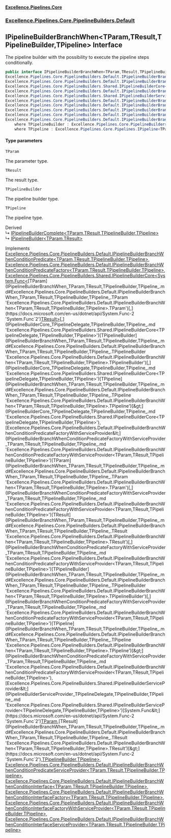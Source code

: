 #### [Excellence.Pipelines.Core](Excellence.Pipelines.md 'Excellence.Pipelines')
### [Excellence.Pipelines.Core.PipelineBuilders.Default](Excellence.Pipelines.md#Excellence.Pipelines.Core.PipelineBuilders.Default 'Excellence.Pipelines.Core.PipelineBuilders.Default')

## IPipelineBuilderBranchWhen<TParam,TResult,TPipelineBuilder,TPipeline> Interface

The pipeline builder with the possibility to execute the pipeline steps conditionally.

```csharp
public interface IPipelineBuilderBranchWhen<TParam,TResult,TPipelineBuilder,out TPipeline> :
Excellence.Pipelines.Core.PipelineBuilders.Default.IPipelineBuilderBranchWhenConditionPredicate<TParam, TResult, TPipelineBuilder, TPipeline>,
Excellence.Pipelines.Core.PipelineBuilders.Default.IPipelineBuilderBranchWhenConditionPredicateFactory<TParam, TResult, TPipelineBuilder, TPipeline>,
Excellence.Pipelines.Core.PipelineBuilders.Shared.IPipelineBuilderCore<System.Func<TParam, TResult>, TPipelineBuilder, TPipeline>,
Excellence.Pipelines.Core.PipelineBuilders.Default.IPipelineBuilderBranchWhenConditionPredicateFactoryWithServiceProvider<TParam, TResult, TPipelineBuilder, TPipeline>,
Excellence.Pipelines.Core.PipelineBuilders.Shared.IPipelineBuilderServiceProvider<System.Func<TParam, TResult>, TPipelineBuilder, TPipeline>,
Excellence.Pipelines.Core.PipelineBuilders.Default.IPipelineBuilderBranchWhenConditionPredicateServiceProvider<TParam, TResult, TPipelineBuilder, TPipeline>,
Excellence.Pipelines.Core.PipelineBuilders.Default.IPipelineBuilderBranchWhenConditionInterface<TParam, TResult, TPipelineBuilder, TPipeline>,
Excellence.Pipelines.Core.PipelineBuilders.Default.IPipelineBuilderBranchWhenConditionInterfaceFactory<TParam, TResult, TPipelineBuilder, TPipeline>,
Excellence.Pipelines.Core.PipelineBuilders.Default.IPipelineBuilderBranchWhenConditionInterfaceFactoryWithServiceProvider<TParam, TResult, TPipelineBuilder, TPipeline>,
Excellence.Pipelines.Core.PipelineBuilders.Default.IPipelineBuilderBranchWhenConditionInterfaceServiceProvider<TParam, TResult, TPipelineBuilder, TPipeline>
    where TPipelineBuilder : Excellence.Pipelines.Core.PipelineBuilders.Default.IPipelineBuilderBranchWhen<TParam, TResult, TPipelineBuilder, TPipeline>
    where TPipeline : Excellence.Pipelines.Core.Pipelines.IPipeline<TParam, TResult>
```
#### Type parameters

<a name='Excellence.Pipelines.Core.PipelineBuilders.Default.IPipelineBuilderBranchWhen_TParam,TResult,TPipelineBuilder,TPipeline_.TParam'></a>

`TParam`

The parameter type.

<a name='Excellence.Pipelines.Core.PipelineBuilders.Default.IPipelineBuilderBranchWhen_TParam,TResult,TPipelineBuilder,TPipeline_.TResult'></a>

`TResult`

The result type.

<a name='Excellence.Pipelines.Core.PipelineBuilders.Default.IPipelineBuilderBranchWhen_TParam,TResult,TPipelineBuilder,TPipeline_.TPipelineBuilder'></a>

`TPipelineBuilder`

The pipeline builder type.

<a name='Excellence.Pipelines.Core.PipelineBuilders.Default.IPipelineBuilderBranchWhen_TParam,TResult,TPipelineBuilder,TPipeline_.TPipeline'></a>

`TPipeline`

The pipeline type.

Derived  
&#8627; [IPipelineBuilderComplete&lt;TParam,TResult,TPipelineBuilder,TPipeline&gt;](IPipelineBuilderComplete_TParam,TResult,TPipelineBuilder,TPipeline_.md 'Excellence.Pipelines.Core.PipelineBuilders.Default.IPipelineBuilderComplete<TParam,TResult,TPipelineBuilder,TPipeline>')  
&#8627; [IPipelineBuilder&lt;TParam,TResult&gt;](IPipelineBuilder_TParam,TResult_.md 'Excellence.Pipelines.Core.PipelineBuilders.IPipelineBuilder<TParam,TResult>')

Implements [Excellence.Pipelines.Core.PipelineBuilders.Default.IPipelineBuilderBranchWhenConditionPredicate&lt;](IPipelineBuilderBranchWhenConditionPredicate_TParam,TResult,TPipelineBuilder,TPipeline_.md 'Excellence.Pipelines.Core.PipelineBuilders.Default.IPipelineBuilderBranchWhenConditionPredicate<TParam,TResult,TPipelineBuilder,TPipeline>')[TParam](IPipelineBuilderBranchWhen_TParam,TResult,TPipelineBuilder,TPipeline_.md#Excellence.Pipelines.Core.PipelineBuilders.Default.IPipelineBuilderBranchWhen_TParam,TResult,TPipelineBuilder,TPipeline_.TParam 'Excellence.Pipelines.Core.PipelineBuilders.Default.IPipelineBuilderBranchWhen<TParam,TResult,TPipelineBuilder,TPipeline>.TParam')[,](IPipelineBuilderBranchWhenConditionPredicate_TParam,TResult,TPipelineBuilder,TPipeline_.md 'Excellence.Pipelines.Core.PipelineBuilders.Default.IPipelineBuilderBranchWhenConditionPredicate<TParam,TResult,TPipelineBuilder,TPipeline>')[TResult](IPipelineBuilderBranchWhen_TParam,TResult,TPipelineBuilder,TPipeline_.md#Excellence.Pipelines.Core.PipelineBuilders.Default.IPipelineBuilderBranchWhen_TParam,TResult,TPipelineBuilder,TPipeline_.TResult 'Excellence.Pipelines.Core.PipelineBuilders.Default.IPipelineBuilderBranchWhen<TParam,TResult,TPipelineBuilder,TPipeline>.TResult')[,](IPipelineBuilderBranchWhenConditionPredicate_TParam,TResult,TPipelineBuilder,TPipeline_.md 'Excellence.Pipelines.Core.PipelineBuilders.Default.IPipelineBuilderBranchWhenConditionPredicate<TParam,TResult,TPipelineBuilder,TPipeline>')[TPipelineBuilder](IPipelineBuilderBranchWhen_TParam,TResult,TPipelineBuilder,TPipeline_.md#Excellence.Pipelines.Core.PipelineBuilders.Default.IPipelineBuilderBranchWhen_TParam,TResult,TPipelineBuilder,TPipeline_.TPipelineBuilder 'Excellence.Pipelines.Core.PipelineBuilders.Default.IPipelineBuilderBranchWhen<TParam,TResult,TPipelineBuilder,TPipeline>.TPipelineBuilder')[,](IPipelineBuilderBranchWhenConditionPredicate_TParam,TResult,TPipelineBuilder,TPipeline_.md 'Excellence.Pipelines.Core.PipelineBuilders.Default.IPipelineBuilderBranchWhenConditionPredicate<TParam,TResult,TPipelineBuilder,TPipeline>')[TPipeline](IPipelineBuilderBranchWhen_TParam,TResult,TPipelineBuilder,TPipeline_.md#Excellence.Pipelines.Core.PipelineBuilders.Default.IPipelineBuilderBranchWhen_TParam,TResult,TPipelineBuilder,TPipeline_.TPipeline 'Excellence.Pipelines.Core.PipelineBuilders.Default.IPipelineBuilderBranchWhen<TParam,TResult,TPipelineBuilder,TPipeline>.TPipeline')[&gt;](IPipelineBuilderBranchWhenConditionPredicate_TParam,TResult,TPipelineBuilder,TPipeline_.md 'Excellence.Pipelines.Core.PipelineBuilders.Default.IPipelineBuilderBranchWhenConditionPredicate<TParam,TResult,TPipelineBuilder,TPipeline>'), [Excellence.Pipelines.Core.PipelineBuilders.Default.IPipelineBuilderBranchWhenConditionPredicateFactory&lt;](IPipelineBuilderBranchWhenConditionPredicateFactory_TParam,TResult,TPipelineBuilder,TPipeline_.md 'Excellence.Pipelines.Core.PipelineBuilders.Default.IPipelineBuilderBranchWhenConditionPredicateFactory<TParam,TResult,TPipelineBuilder,TPipeline>')[TParam](IPipelineBuilderBranchWhen_TParam,TResult,TPipelineBuilder,TPipeline_.md#Excellence.Pipelines.Core.PipelineBuilders.Default.IPipelineBuilderBranchWhen_TParam,TResult,TPipelineBuilder,TPipeline_.TParam 'Excellence.Pipelines.Core.PipelineBuilders.Default.IPipelineBuilderBranchWhen<TParam,TResult,TPipelineBuilder,TPipeline>.TParam')[,](IPipelineBuilderBranchWhenConditionPredicateFactory_TParam,TResult,TPipelineBuilder,TPipeline_.md 'Excellence.Pipelines.Core.PipelineBuilders.Default.IPipelineBuilderBranchWhenConditionPredicateFactory<TParam,TResult,TPipelineBuilder,TPipeline>')[TResult](IPipelineBuilderBranchWhen_TParam,TResult,TPipelineBuilder,TPipeline_.md#Excellence.Pipelines.Core.PipelineBuilders.Default.IPipelineBuilderBranchWhen_TParam,TResult,TPipelineBuilder,TPipeline_.TResult 'Excellence.Pipelines.Core.PipelineBuilders.Default.IPipelineBuilderBranchWhen<TParam,TResult,TPipelineBuilder,TPipeline>.TResult')[,](IPipelineBuilderBranchWhenConditionPredicateFactory_TParam,TResult,TPipelineBuilder,TPipeline_.md 'Excellence.Pipelines.Core.PipelineBuilders.Default.IPipelineBuilderBranchWhenConditionPredicateFactory<TParam,TResult,TPipelineBuilder,TPipeline>')[TPipelineBuilder](IPipelineBuilderBranchWhen_TParam,TResult,TPipelineBuilder,TPipeline_.md#Excellence.Pipelines.Core.PipelineBuilders.Default.IPipelineBuilderBranchWhen_TParam,TResult,TPipelineBuilder,TPipeline_.TPipelineBuilder 'Excellence.Pipelines.Core.PipelineBuilders.Default.IPipelineBuilderBranchWhen<TParam,TResult,TPipelineBuilder,TPipeline>.TPipelineBuilder')[,](IPipelineBuilderBranchWhenConditionPredicateFactory_TParam,TResult,TPipelineBuilder,TPipeline_.md 'Excellence.Pipelines.Core.PipelineBuilders.Default.IPipelineBuilderBranchWhenConditionPredicateFactory<TParam,TResult,TPipelineBuilder,TPipeline>')[TPipeline](IPipelineBuilderBranchWhen_TParam,TResult,TPipelineBuilder,TPipeline_.md#Excellence.Pipelines.Core.PipelineBuilders.Default.IPipelineBuilderBranchWhen_TParam,TResult,TPipelineBuilder,TPipeline_.TPipeline 'Excellence.Pipelines.Core.PipelineBuilders.Default.IPipelineBuilderBranchWhen<TParam,TResult,TPipelineBuilder,TPipeline>.TPipeline')[&gt;](IPipelineBuilderBranchWhenConditionPredicateFactory_TParam,TResult,TPipelineBuilder,TPipeline_.md 'Excellence.Pipelines.Core.PipelineBuilders.Default.IPipelineBuilderBranchWhenConditionPredicateFactory<TParam,TResult,TPipelineBuilder,TPipeline>'), [Excellence.Pipelines.Core.PipelineBuilders.Shared.IPipelineBuilderCore&lt;](IPipelineBuilderCore_TPipelineDelegate,TPipelineBuilder,TPipeline_.md 'Excellence.Pipelines.Core.PipelineBuilders.Shared.IPipelineBuilderCore<TPipelineDelegate,TPipelineBuilder,TPipeline>')[System.Func&lt;](https://docs.microsoft.com/en-us/dotnet/api/System.Func-2 'System.Func`2')[TParam](IPipelineBuilderBranchWhen_TParam,TResult,TPipelineBuilder,TPipeline_.md#Excellence.Pipelines.Core.PipelineBuilders.Default.IPipelineBuilderBranchWhen_TParam,TResult,TPipelineBuilder,TPipeline_.TParam 'Excellence.Pipelines.Core.PipelineBuilders.Default.IPipelineBuilderBranchWhen<TParam,TResult,TPipelineBuilder,TPipeline>.TParam')[,](https://docs.microsoft.com/en-us/dotnet/api/System.Func-2 'System.Func`2')[TResult](IPipelineBuilderBranchWhen_TParam,TResult,TPipelineBuilder,TPipeline_.md#Excellence.Pipelines.Core.PipelineBuilders.Default.IPipelineBuilderBranchWhen_TParam,TResult,TPipelineBuilder,TPipeline_.TResult 'Excellence.Pipelines.Core.PipelineBuilders.Default.IPipelineBuilderBranchWhen<TParam,TResult,TPipelineBuilder,TPipeline>.TResult')[&gt;](https://docs.microsoft.com/en-us/dotnet/api/System.Func-2 'System.Func`2')[,](IPipelineBuilderCore_TPipelineDelegate,TPipelineBuilder,TPipeline_.md 'Excellence.Pipelines.Core.PipelineBuilders.Shared.IPipelineBuilderCore<TPipelineDelegate,TPipelineBuilder,TPipeline>')[TPipelineBuilder](IPipelineBuilderBranchWhen_TParam,TResult,TPipelineBuilder,TPipeline_.md#Excellence.Pipelines.Core.PipelineBuilders.Default.IPipelineBuilderBranchWhen_TParam,TResult,TPipelineBuilder,TPipeline_.TPipelineBuilder 'Excellence.Pipelines.Core.PipelineBuilders.Default.IPipelineBuilderBranchWhen<TParam,TResult,TPipelineBuilder,TPipeline>.TPipelineBuilder')[,](IPipelineBuilderCore_TPipelineDelegate,TPipelineBuilder,TPipeline_.md 'Excellence.Pipelines.Core.PipelineBuilders.Shared.IPipelineBuilderCore<TPipelineDelegate,TPipelineBuilder,TPipeline>')[TPipeline](IPipelineBuilderBranchWhen_TParam,TResult,TPipelineBuilder,TPipeline_.md#Excellence.Pipelines.Core.PipelineBuilders.Default.IPipelineBuilderBranchWhen_TParam,TResult,TPipelineBuilder,TPipeline_.TPipeline 'Excellence.Pipelines.Core.PipelineBuilders.Default.IPipelineBuilderBranchWhen<TParam,TResult,TPipelineBuilder,TPipeline>.TPipeline')[&gt;](IPipelineBuilderCore_TPipelineDelegate,TPipelineBuilder,TPipeline_.md 'Excellence.Pipelines.Core.PipelineBuilders.Shared.IPipelineBuilderCore<TPipelineDelegate,TPipelineBuilder,TPipeline>'), [Excellence.Pipelines.Core.PipelineBuilders.Default.IPipelineBuilderBranchWhenConditionPredicateFactoryWithServiceProvider&lt;](IPipelineBuilderBranchWhenConditionPredicateFactoryWithServiceProvider_TParam,TResult,TPipelineBuilder,TPipeline_.md 'Excellence.Pipelines.Core.PipelineBuilders.Default.IPipelineBuilderBranchWhenConditionPredicateFactoryWithServiceProvider<TParam,TResult,TPipelineBuilder,TPipeline>')[TParam](IPipelineBuilderBranchWhen_TParam,TResult,TPipelineBuilder,TPipeline_.md#Excellence.Pipelines.Core.PipelineBuilders.Default.IPipelineBuilderBranchWhen_TParam,TResult,TPipelineBuilder,TPipeline_.TParam 'Excellence.Pipelines.Core.PipelineBuilders.Default.IPipelineBuilderBranchWhen<TParam,TResult,TPipelineBuilder,TPipeline>.TParam')[,](IPipelineBuilderBranchWhenConditionPredicateFactoryWithServiceProvider_TParam,TResult,TPipelineBuilder,TPipeline_.md 'Excellence.Pipelines.Core.PipelineBuilders.Default.IPipelineBuilderBranchWhenConditionPredicateFactoryWithServiceProvider<TParam,TResult,TPipelineBuilder,TPipeline>')[TResult](IPipelineBuilderBranchWhen_TParam,TResult,TPipelineBuilder,TPipeline_.md#Excellence.Pipelines.Core.PipelineBuilders.Default.IPipelineBuilderBranchWhen_TParam,TResult,TPipelineBuilder,TPipeline_.TResult 'Excellence.Pipelines.Core.PipelineBuilders.Default.IPipelineBuilderBranchWhen<TParam,TResult,TPipelineBuilder,TPipeline>.TResult')[,](IPipelineBuilderBranchWhenConditionPredicateFactoryWithServiceProvider_TParam,TResult,TPipelineBuilder,TPipeline_.md 'Excellence.Pipelines.Core.PipelineBuilders.Default.IPipelineBuilderBranchWhenConditionPredicateFactoryWithServiceProvider<TParam,TResult,TPipelineBuilder,TPipeline>')[TPipelineBuilder](IPipelineBuilderBranchWhen_TParam,TResult,TPipelineBuilder,TPipeline_.md#Excellence.Pipelines.Core.PipelineBuilders.Default.IPipelineBuilderBranchWhen_TParam,TResult,TPipelineBuilder,TPipeline_.TPipelineBuilder 'Excellence.Pipelines.Core.PipelineBuilders.Default.IPipelineBuilderBranchWhen<TParam,TResult,TPipelineBuilder,TPipeline>.TPipelineBuilder')[,](IPipelineBuilderBranchWhenConditionPredicateFactoryWithServiceProvider_TParam,TResult,TPipelineBuilder,TPipeline_.md 'Excellence.Pipelines.Core.PipelineBuilders.Default.IPipelineBuilderBranchWhenConditionPredicateFactoryWithServiceProvider<TParam,TResult,TPipelineBuilder,TPipeline>')[TPipeline](IPipelineBuilderBranchWhen_TParam,TResult,TPipelineBuilder,TPipeline_.md#Excellence.Pipelines.Core.PipelineBuilders.Default.IPipelineBuilderBranchWhen_TParam,TResult,TPipelineBuilder,TPipeline_.TPipeline 'Excellence.Pipelines.Core.PipelineBuilders.Default.IPipelineBuilderBranchWhen<TParam,TResult,TPipelineBuilder,TPipeline>.TPipeline')[&gt;](IPipelineBuilderBranchWhenConditionPredicateFactoryWithServiceProvider_TParam,TResult,TPipelineBuilder,TPipeline_.md 'Excellence.Pipelines.Core.PipelineBuilders.Default.IPipelineBuilderBranchWhenConditionPredicateFactoryWithServiceProvider<TParam,TResult,TPipelineBuilder,TPipeline>'), [Excellence.Pipelines.Core.PipelineBuilders.Shared.IPipelineBuilderServiceProvider&lt;](IPipelineBuilderServiceProvider_TPipelineDelegate,TPipelineBuilder,TPipeline_.md 'Excellence.Pipelines.Core.PipelineBuilders.Shared.IPipelineBuilderServiceProvider<TPipelineDelegate,TPipelineBuilder,TPipeline>')[System.Func&lt;](https://docs.microsoft.com/en-us/dotnet/api/System.Func-2 'System.Func`2')[TParam](IPipelineBuilderBranchWhen_TParam,TResult,TPipelineBuilder,TPipeline_.md#Excellence.Pipelines.Core.PipelineBuilders.Default.IPipelineBuilderBranchWhen_TParam,TResult,TPipelineBuilder,TPipeline_.TParam 'Excellence.Pipelines.Core.PipelineBuilders.Default.IPipelineBuilderBranchWhen<TParam,TResult,TPipelineBuilder,TPipeline>.TParam')[,](https://docs.microsoft.com/en-us/dotnet/api/System.Func-2 'System.Func`2')[TResult](IPipelineBuilderBranchWhen_TParam,TResult,TPipelineBuilder,TPipeline_.md#Excellence.Pipelines.Core.PipelineBuilders.Default.IPipelineBuilderBranchWhen_TParam,TResult,TPipelineBuilder,TPipeline_.TResult 'Excellence.Pipelines.Core.PipelineBuilders.Default.IPipelineBuilderBranchWhen<TParam,TResult,TPipelineBuilder,TPipeline>.TResult')[&gt;](https://docs.microsoft.com/en-us/dotnet/api/System.Func-2 'System.Func`2')[,](IPipelineBuilderServiceProvider_TPipelineDelegate,TPipelineBuilder,TPipeline_.md 'Excellence.Pipelines.Core.PipelineBuilders.Shared.IPipelineBuilderServiceProvider<TPipelineDelegate,TPipelineBuilder,TPipeline>')[TPipelineBuilder](IPipelineBuilderBranchWhen_TParam,TResult,TPipelineBuilder,TPipeline_.md#Excellence.Pipelines.Core.PipelineBuilders.Default.IPipelineBuilderBranchWhen_TParam,TResult,TPipelineBuilder,TPipeline_.TPipelineBuilder 'Excellence.Pipelines.Core.PipelineBuilders.Default.IPipelineBuilderBranchWhen<TParam,TResult,TPipelineBuilder,TPipeline>.TPipelineBuilder')[,](IPipelineBuilderServiceProvider_TPipelineDelegate,TPipelineBuilder,TPipeline_.md 'Excellence.Pipelines.Core.PipelineBuilders.Shared.IPipelineBuilderServiceProvider<TPipelineDelegate,TPipelineBuilder,TPipeline>')[TPipeline](IPipelineBuilderBranchWhen_TParam,TResult,TPipelineBuilder,TPipeline_.md#Excellence.Pipelines.Core.PipelineBuilders.Default.IPipelineBuilderBranchWhen_TParam,TResult,TPipelineBuilder,TPipeline_.TPipeline 'Excellence.Pipelines.Core.PipelineBuilders.Default.IPipelineBuilderBranchWhen<TParam,TResult,TPipelineBuilder,TPipeline>.TPipeline')[&gt;](IPipelineBuilderServiceProvider_TPipelineDelegate,TPipelineBuilder,TPipeline_.md 'Excellence.Pipelines.Core.PipelineBuilders.Shared.IPipelineBuilderServiceProvider<TPipelineDelegate,TPipelineBuilder,TPipeline>'), [Excellence.Pipelines.Core.PipelineBuilders.Default.IPipelineBuilderBranchWhenConditionPredicateServiceProvider&lt;](IPipelineBuilderBranchWhenConditionPredicateServiceProvider_TParam,TResult,TPipelineBuilder,TPipeline_.md 'Excellence.Pipelines.Core.PipelineBuilders.Default.IPipelineBuilderBranchWhenConditionPredicateServiceProvider<TParam,TResult,TPipelineBuilder,TPipeline>')[TParam](IPipelineBuilderBranchWhen_TParam,TResult,TPipelineBuilder,TPipeline_.md#Excellence.Pipelines.Core.PipelineBuilders.Default.IPipelineBuilderBranchWhen_TParam,TResult,TPipelineBuilder,TPipeline_.TParam 'Excellence.Pipelines.Core.PipelineBuilders.Default.IPipelineBuilderBranchWhen<TParam,TResult,TPipelineBuilder,TPipeline>.TParam')[,](IPipelineBuilderBranchWhenConditionPredicateServiceProvider_TParam,TResult,TPipelineBuilder,TPipeline_.md 'Excellence.Pipelines.Core.PipelineBuilders.Default.IPipelineBuilderBranchWhenConditionPredicateServiceProvider<TParam,TResult,TPipelineBuilder,TPipeline>')[TResult](IPipelineBuilderBranchWhen_TParam,TResult,TPipelineBuilder,TPipeline_.md#Excellence.Pipelines.Core.PipelineBuilders.Default.IPipelineBuilderBranchWhen_TParam,TResult,TPipelineBuilder,TPipeline_.TResult 'Excellence.Pipelines.Core.PipelineBuilders.Default.IPipelineBuilderBranchWhen<TParam,TResult,TPipelineBuilder,TPipeline>.TResult')[,](IPipelineBuilderBranchWhenConditionPredicateServiceProvider_TParam,TResult,TPipelineBuilder,TPipeline_.md 'Excellence.Pipelines.Core.PipelineBuilders.Default.IPipelineBuilderBranchWhenConditionPredicateServiceProvider<TParam,TResult,TPipelineBuilder,TPipeline>')[TPipelineBuilder](IPipelineBuilderBranchWhen_TParam,TResult,TPipelineBuilder,TPipeline_.md#Excellence.Pipelines.Core.PipelineBuilders.Default.IPipelineBuilderBranchWhen_TParam,TResult,TPipelineBuilder,TPipeline_.TPipelineBuilder 'Excellence.Pipelines.Core.PipelineBuilders.Default.IPipelineBuilderBranchWhen<TParam,TResult,TPipelineBuilder,TPipeline>.TPipelineBuilder')[,](IPipelineBuilderBranchWhenConditionPredicateServiceProvider_TParam,TResult,TPipelineBuilder,TPipeline_.md 'Excellence.Pipelines.Core.PipelineBuilders.Default.IPipelineBuilderBranchWhenConditionPredicateServiceProvider<TParam,TResult,TPipelineBuilder,TPipeline>')[TPipeline](IPipelineBuilderBranchWhen_TParam,TResult,TPipelineBuilder,TPipeline_.md#Excellence.Pipelines.Core.PipelineBuilders.Default.IPipelineBuilderBranchWhen_TParam,TResult,TPipelineBuilder,TPipeline_.TPipeline 'Excellence.Pipelines.Core.PipelineBuilders.Default.IPipelineBuilderBranchWhen<TParam,TResult,TPipelineBuilder,TPipeline>.TPipeline')[&gt;](IPipelineBuilderBranchWhenConditionPredicateServiceProvider_TParam,TResult,TPipelineBuilder,TPipeline_.md 'Excellence.Pipelines.Core.PipelineBuilders.Default.IPipelineBuilderBranchWhenConditionPredicateServiceProvider<TParam,TResult,TPipelineBuilder,TPipeline>'), [Excellence.Pipelines.Core.PipelineBuilders.Default.IPipelineBuilderBranchWhenConditionInterface&lt;](IPipelineBuilderBranchWhenConditionInterface_TParam,TResult,TPipelineBuilder,TPipeline_.md 'Excellence.Pipelines.Core.PipelineBuilders.Default.IPipelineBuilderBranchWhenConditionInterface<TParam,TResult,TPipelineBuilder,TPipeline>')[TParam](IPipelineBuilderBranchWhen_TParam,TResult,TPipelineBuilder,TPipeline_.md#Excellence.Pipelines.Core.PipelineBuilders.Default.IPipelineBuilderBranchWhen_TParam,TResult,TPipelineBuilder,TPipeline_.TParam 'Excellence.Pipelines.Core.PipelineBuilders.Default.IPipelineBuilderBranchWhen<TParam,TResult,TPipelineBuilder,TPipeline>.TParam')[,](IPipelineBuilderBranchWhenConditionInterface_TParam,TResult,TPipelineBuilder,TPipeline_.md 'Excellence.Pipelines.Core.PipelineBuilders.Default.IPipelineBuilderBranchWhenConditionInterface<TParam,TResult,TPipelineBuilder,TPipeline>')[TResult](IPipelineBuilderBranchWhen_TParam,TResult,TPipelineBuilder,TPipeline_.md#Excellence.Pipelines.Core.PipelineBuilders.Default.IPipelineBuilderBranchWhen_TParam,TResult,TPipelineBuilder,TPipeline_.TResult 'Excellence.Pipelines.Core.PipelineBuilders.Default.IPipelineBuilderBranchWhen<TParam,TResult,TPipelineBuilder,TPipeline>.TResult')[,](IPipelineBuilderBranchWhenConditionInterface_TParam,TResult,TPipelineBuilder,TPipeline_.md 'Excellence.Pipelines.Core.PipelineBuilders.Default.IPipelineBuilderBranchWhenConditionInterface<TParam,TResult,TPipelineBuilder,TPipeline>')[TPipelineBuilder](IPipelineBuilderBranchWhen_TParam,TResult,TPipelineBuilder,TPipeline_.md#Excellence.Pipelines.Core.PipelineBuilders.Default.IPipelineBuilderBranchWhen_TParam,TResult,TPipelineBuilder,TPipeline_.TPipelineBuilder 'Excellence.Pipelines.Core.PipelineBuilders.Default.IPipelineBuilderBranchWhen<TParam,TResult,TPipelineBuilder,TPipeline>.TPipelineBuilder')[,](IPipelineBuilderBranchWhenConditionInterface_TParam,TResult,TPipelineBuilder,TPipeline_.md 'Excellence.Pipelines.Core.PipelineBuilders.Default.IPipelineBuilderBranchWhenConditionInterface<TParam,TResult,TPipelineBuilder,TPipeline>')[TPipeline](IPipelineBuilderBranchWhen_TParam,TResult,TPipelineBuilder,TPipeline_.md#Excellence.Pipelines.Core.PipelineBuilders.Default.IPipelineBuilderBranchWhen_TParam,TResult,TPipelineBuilder,TPipeline_.TPipeline 'Excellence.Pipelines.Core.PipelineBuilders.Default.IPipelineBuilderBranchWhen<TParam,TResult,TPipelineBuilder,TPipeline>.TPipeline')[&gt;](IPipelineBuilderBranchWhenConditionInterface_TParam,TResult,TPipelineBuilder,TPipeline_.md 'Excellence.Pipelines.Core.PipelineBuilders.Default.IPipelineBuilderBranchWhenConditionInterface<TParam,TResult,TPipelineBuilder,TPipeline>'), [Excellence.Pipelines.Core.PipelineBuilders.Default.IPipelineBuilderBranchWhenConditionInterfaceFactory&lt;](IPipelineBuilderBranchWhenConditionInterfaceFactory_TParam,TResult,TPipelineBuilder,TPipeline_.md 'Excellence.Pipelines.Core.PipelineBuilders.Default.IPipelineBuilderBranchWhenConditionInterfaceFactory<TParam,TResult,TPipelineBuilder,TPipeline>')[TParam](IPipelineBuilderBranchWhen_TParam,TResult,TPipelineBuilder,TPipeline_.md#Excellence.Pipelines.Core.PipelineBuilders.Default.IPipelineBuilderBranchWhen_TParam,TResult,TPipelineBuilder,TPipeline_.TParam 'Excellence.Pipelines.Core.PipelineBuilders.Default.IPipelineBuilderBranchWhen<TParam,TResult,TPipelineBuilder,TPipeline>.TParam')[,](IPipelineBuilderBranchWhenConditionInterfaceFactory_TParam,TResult,TPipelineBuilder,TPipeline_.md 'Excellence.Pipelines.Core.PipelineBuilders.Default.IPipelineBuilderBranchWhenConditionInterfaceFactory<TParam,TResult,TPipelineBuilder,TPipeline>')[TResult](IPipelineBuilderBranchWhen_TParam,TResult,TPipelineBuilder,TPipeline_.md#Excellence.Pipelines.Core.PipelineBuilders.Default.IPipelineBuilderBranchWhen_TParam,TResult,TPipelineBuilder,TPipeline_.TResult 'Excellence.Pipelines.Core.PipelineBuilders.Default.IPipelineBuilderBranchWhen<TParam,TResult,TPipelineBuilder,TPipeline>.TResult')[,](IPipelineBuilderBranchWhenConditionInterfaceFactory_TParam,TResult,TPipelineBuilder,TPipeline_.md 'Excellence.Pipelines.Core.PipelineBuilders.Default.IPipelineBuilderBranchWhenConditionInterfaceFactory<TParam,TResult,TPipelineBuilder,TPipeline>')[TPipelineBuilder](IPipelineBuilderBranchWhen_TParam,TResult,TPipelineBuilder,TPipeline_.md#Excellence.Pipelines.Core.PipelineBuilders.Default.IPipelineBuilderBranchWhen_TParam,TResult,TPipelineBuilder,TPipeline_.TPipelineBuilder 'Excellence.Pipelines.Core.PipelineBuilders.Default.IPipelineBuilderBranchWhen<TParam,TResult,TPipelineBuilder,TPipeline>.TPipelineBuilder')[,](IPipelineBuilderBranchWhenConditionInterfaceFactory_TParam,TResult,TPipelineBuilder,TPipeline_.md 'Excellence.Pipelines.Core.PipelineBuilders.Default.IPipelineBuilderBranchWhenConditionInterfaceFactory<TParam,TResult,TPipelineBuilder,TPipeline>')[TPipeline](IPipelineBuilderBranchWhen_TParam,TResult,TPipelineBuilder,TPipeline_.md#Excellence.Pipelines.Core.PipelineBuilders.Default.IPipelineBuilderBranchWhen_TParam,TResult,TPipelineBuilder,TPipeline_.TPipeline 'Excellence.Pipelines.Core.PipelineBuilders.Default.IPipelineBuilderBranchWhen<TParam,TResult,TPipelineBuilder,TPipeline>.TPipeline')[&gt;](IPipelineBuilderBranchWhenConditionInterfaceFactory_TParam,TResult,TPipelineBuilder,TPipeline_.md 'Excellence.Pipelines.Core.PipelineBuilders.Default.IPipelineBuilderBranchWhenConditionInterfaceFactory<TParam,TResult,TPipelineBuilder,TPipeline>'), [Excellence.Pipelines.Core.PipelineBuilders.Default.IPipelineBuilderBranchWhenConditionInterfaceFactoryWithServiceProvider&lt;](IPipelineBuilderBranchWhenConditionInterfaceFactoryWithServiceProvider_TParam,TResult,TPipelineBuilder,TPipeline_.md 'Excellence.Pipelines.Core.PipelineBuilders.Default.IPipelineBuilderBranchWhenConditionInterfaceFactoryWithServiceProvider<TParam,TResult,TPipelineBuilder,TPipeline>')[TParam](IPipelineBuilderBranchWhen_TParam,TResult,TPipelineBuilder,TPipeline_.md#Excellence.Pipelines.Core.PipelineBuilders.Default.IPipelineBuilderBranchWhen_TParam,TResult,TPipelineBuilder,TPipeline_.TParam 'Excellence.Pipelines.Core.PipelineBuilders.Default.IPipelineBuilderBranchWhen<TParam,TResult,TPipelineBuilder,TPipeline>.TParam')[,](IPipelineBuilderBranchWhenConditionInterfaceFactoryWithServiceProvider_TParam,TResult,TPipelineBuilder,TPipeline_.md 'Excellence.Pipelines.Core.PipelineBuilders.Default.IPipelineBuilderBranchWhenConditionInterfaceFactoryWithServiceProvider<TParam,TResult,TPipelineBuilder,TPipeline>')[TResult](IPipelineBuilderBranchWhen_TParam,TResult,TPipelineBuilder,TPipeline_.md#Excellence.Pipelines.Core.PipelineBuilders.Default.IPipelineBuilderBranchWhen_TParam,TResult,TPipelineBuilder,TPipeline_.TResult 'Excellence.Pipelines.Core.PipelineBuilders.Default.IPipelineBuilderBranchWhen<TParam,TResult,TPipelineBuilder,TPipeline>.TResult')[,](IPipelineBuilderBranchWhenConditionInterfaceFactoryWithServiceProvider_TParam,TResult,TPipelineBuilder,TPipeline_.md 'Excellence.Pipelines.Core.PipelineBuilders.Default.IPipelineBuilderBranchWhenConditionInterfaceFactoryWithServiceProvider<TParam,TResult,TPipelineBuilder,TPipeline>')[TPipelineBuilder](IPipelineBuilderBranchWhen_TParam,TResult,TPipelineBuilder,TPipeline_.md#Excellence.Pipelines.Core.PipelineBuilders.Default.IPipelineBuilderBranchWhen_TParam,TResult,TPipelineBuilder,TPipeline_.TPipelineBuilder 'Excellence.Pipelines.Core.PipelineBuilders.Default.IPipelineBuilderBranchWhen<TParam,TResult,TPipelineBuilder,TPipeline>.TPipelineBuilder')[,](IPipelineBuilderBranchWhenConditionInterfaceFactoryWithServiceProvider_TParam,TResult,TPipelineBuilder,TPipeline_.md 'Excellence.Pipelines.Core.PipelineBuilders.Default.IPipelineBuilderBranchWhenConditionInterfaceFactoryWithServiceProvider<TParam,TResult,TPipelineBuilder,TPipeline>')[TPipeline](IPipelineBuilderBranchWhen_TParam,TResult,TPipelineBuilder,TPipeline_.md#Excellence.Pipelines.Core.PipelineBuilders.Default.IPipelineBuilderBranchWhen_TParam,TResult,TPipelineBuilder,TPipeline_.TPipeline 'Excellence.Pipelines.Core.PipelineBuilders.Default.IPipelineBuilderBranchWhen<TParam,TResult,TPipelineBuilder,TPipeline>.TPipeline')[&gt;](IPipelineBuilderBranchWhenConditionInterfaceFactoryWithServiceProvider_TParam,TResult,TPipelineBuilder,TPipeline_.md 'Excellence.Pipelines.Core.PipelineBuilders.Default.IPipelineBuilderBranchWhenConditionInterfaceFactoryWithServiceProvider<TParam,TResult,TPipelineBuilder,TPipeline>'), [Excellence.Pipelines.Core.PipelineBuilders.Default.IPipelineBuilderBranchWhenConditionInterfaceServiceProvider&lt;](IPipelineBuilderBranchWhenConditionInterfaceServiceProvider_TParam,TResult,TPipelineBuilder,TPipeline_.md 'Excellence.Pipelines.Core.PipelineBuilders.Default.IPipelineBuilderBranchWhenConditionInterfaceServiceProvider<TParam,TResult,TPipelineBuilder,TPipeline>')[TParam](IPipelineBuilderBranchWhen_TParam,TResult,TPipelineBuilder,TPipeline_.md#Excellence.Pipelines.Core.PipelineBuilders.Default.IPipelineBuilderBranchWhen_TParam,TResult,TPipelineBuilder,TPipeline_.TParam 'Excellence.Pipelines.Core.PipelineBuilders.Default.IPipelineBuilderBranchWhen<TParam,TResult,TPipelineBuilder,TPipeline>.TParam')[,](IPipelineBuilderBranchWhenConditionInterfaceServiceProvider_TParam,TResult,TPipelineBuilder,TPipeline_.md 'Excellence.Pipelines.Core.PipelineBuilders.Default.IPipelineBuilderBranchWhenConditionInterfaceServiceProvider<TParam,TResult,TPipelineBuilder,TPipeline>')[TResult](IPipelineBuilderBranchWhen_TParam,TResult,TPipelineBuilder,TPipeline_.md#Excellence.Pipelines.Core.PipelineBuilders.Default.IPipelineBuilderBranchWhen_TParam,TResult,TPipelineBuilder,TPipeline_.TResult 'Excellence.Pipelines.Core.PipelineBuilders.Default.IPipelineBuilderBranchWhen<TParam,TResult,TPipelineBuilder,TPipeline>.TResult')[,](IPipelineBuilderBranchWhenConditionInterfaceServiceProvider_TParam,TResult,TPipelineBuilder,TPipeline_.md 'Excellence.Pipelines.Core.PipelineBuilders.Default.IPipelineBuilderBranchWhenConditionInterfaceServiceProvider<TParam,TResult,TPipelineBuilder,TPipeline>')[TPipelineBuilder](IPipelineBuilderBranchWhen_TParam,TResult,TPipelineBuilder,TPipeline_.md#Excellence.Pipelines.Core.PipelineBuilders.Default.IPipelineBuilderBranchWhen_TParam,TResult,TPipelineBuilder,TPipeline_.TPipelineBuilder 'Excellence.Pipelines.Core.PipelineBuilders.Default.IPipelineBuilderBranchWhen<TParam,TResult,TPipelineBuilder,TPipeline>.TPipelineBuilder')[,](IPipelineBuilderBranchWhenConditionInterfaceServiceProvider_TParam,TResult,TPipelineBuilder,TPipeline_.md 'Excellence.Pipelines.Core.PipelineBuilders.Default.IPipelineBuilderBranchWhenConditionInterfaceServiceProvider<TParam,TResult,TPipelineBuilder,TPipeline>')[TPipeline](IPipelineBuilderBranchWhen_TParam,TResult,TPipelineBuilder,TPipeline_.md#Excellence.Pipelines.Core.PipelineBuilders.Default.IPipelineBuilderBranchWhen_TParam,TResult,TPipelineBuilder,TPipeline_.TPipeline 'Excellence.Pipelines.Core.PipelineBuilders.Default.IPipelineBuilderBranchWhen<TParam,TResult,TPipelineBuilder,TPipeline>.TPipeline')[&gt;](IPipelineBuilderBranchWhenConditionInterfaceServiceProvider_TParam,TResult,TPipelineBuilder,TPipeline_.md 'Excellence.Pipelines.Core.PipelineBuilders.Default.IPipelineBuilderBranchWhenConditionInterfaceServiceProvider<TParam,TResult,TPipelineBuilder,TPipeline>')